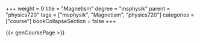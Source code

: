 +++
weight = 0
title = "Magnetism"
degree = "msphysik"
parent = "physics720"
tags = ["msphysik", "Magnetism", "physics720"]
categories = ["course"]
bookCollapseSection = false
+++

{{< genCoursePage >}}
